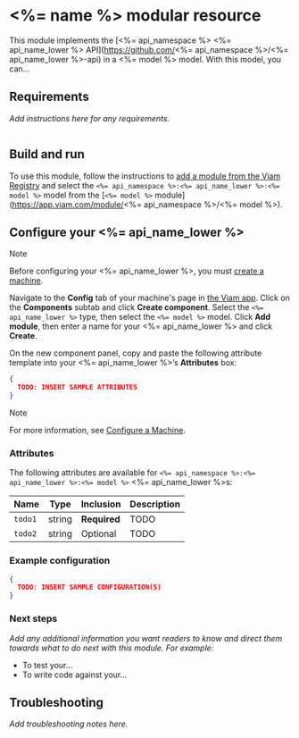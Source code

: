 # <%= name %> modular resource

This module implements the [<%= api_namespace %> <%= api_name_lower %> API](https://github.com/<%= api_namespace %>/<%= api_name_lower %>-api) in a <%= model %> model.
With this model, you can...

## Requirements

_Add instructions here for any requirements._

``` bash
```

## Build and run

To use this module, follow the instructions to [add a module from the Viam Registry](https://docs.viam.com/registry/configure/#add-a-modular-resource-from-the-viam-registry) and select the `<%= api_namespace %>:<%= api_name_lower %>:<%= model %>` model from the [`<%= model %>` module](https://app.viam.com/module/<%= api_namespace %>/<%= model %>).

## Configure your <%= api_name_lower %>

> [!NOTE]  
> Before configuring your <%= api_name_lower %>, you must [create a machine](https://docs.viam.com/manage/fleet/machines/#add-a-new-machine).

Navigate to the **Config** tab of your machine's page in [the Viam app](https://app.viam.com/).
Click on the **Components** subtab and click **Create component**.
Select the `<%= api_name_lower %>` type, then select the `<%= model %>` model. 
Click **Add module**, then enter a name for your <%= api_name_lower %> and click **Create**.

On the new component panel, copy and paste the following attribute template into your <%= api_name_lower %>’s **Attributes** box:

```json
{
  TODO: INSERT SAMPLE ATTRIBUTES
}
```

> [!NOTE]  
> For more information, see [Configure a Machine](https://docs.viam.com/manage/configuration/).

### Attributes

The following attributes are available for `<%= api_namespace %>:<%= api_name_lower %>:<%= model %>` <%= api_name_lower %>s:

| Name | Type | Inclusion | Description |
| ---- | ---- | --------- | ----------- |
| `todo1` | string | **Required** |  TODO |
| `todo2` | string | Optional |  TODO |

### Example configuration

```json
{
  TODO: INSERT SAMPLE CONFIGURATION(S)
}
```

### Next steps

_Add any additional information you want readers to know and direct them towards what to do next with this module._
_For example:_ 

- To test your...
- To write code against your...

## Troubleshooting

_Add troubleshooting notes here._
